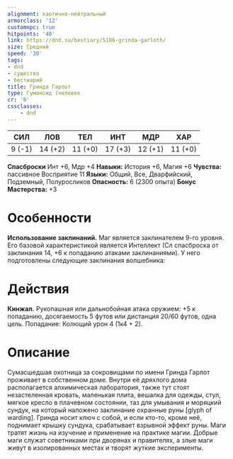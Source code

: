 ```yaml
---
alignment: хаотично-нейтральный
armorclass: '12'
customnpc: true
hitpoints: '40'
link: https://dnd.su/bestiary/5186-grinda-garloth/
size: Средний
speed: '30'
tags:
- dnd
- существо
- бестиарий
title: Гринда Гарлот
type: Гуманоид (человек
cr: '6'
cssclasses:
    - dnd
---
```



| СИЛ | ЛОВ | ТЕЛ | ИНТ | МДР | ХАР |
|---|---|---|---|---|---|
| 9 (-1) | 14 (+2) | 11 (+0) | 17 (+3) | 12 (+1) | 11 (+0) |
**Спасброски** Инт +6, Мдр +4
**Навыки:** История +6, Магия +6
**Чувства:** пассивное Восприятие 11
**Языки:** Общий, Все, Дварфийский, Подземный, Полуросликов
**Опасность:** 6 (2300 опыта)
**Бонус Мастерства:** +3


# Особенности
**Использование заклинаний.** Маг является заклинателем 9-го уровня. Его базовой характеристикой является Интеллект (Сл спасброска от заклинания 14, +6 к попаданию атаками заклинаниями). У него подготовлены следующие заклинания волшебника:


# Действия
**Кинжал.** Рукопашная или дальнобойная атака оружием: +5 к попаданию, досягаемость 5 футов или дистанция 20/60 футов, одна цель. Попадание: Колющий урон 4 (1к4 + 2).


# Описание
Сумасшедшая охотница за сокровищами по имени Гринда Гарлот проживает в собственном доме. Внутри её дряхлого дома располагается алхимическая лаборатория, также тут стоят незастеленная кровать, маленькая плита, вешалка для одежды, стул, мягкое кресло в плачевном состоянии, таз для умывания и моряцкий сундук, на который наложено заклинание охранные руны [glyph of warding]. Гринда носит ключ с собой, и если кто-то, кроме неё, поднимает крышку сундука, срабатывает взрывной эффект руны. Маги тратят жизнь на изучение и применение на практике магии. Добрые маги служат советниками при дворянах и правителях, а злые маги живут в изолированных местах и творят жуткие эксперименты.